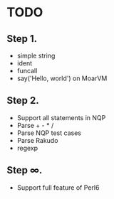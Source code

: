 TODO
====

## Step 1.

 * simple string
 * ident
 * funcall
 * say('Hello, world') on MoarVM

## Step 2.

 * Support all statements in NQP
  * Parse + - * /
 * Parse NQP test cases
 * Parse Rakudo
 * regexp

## Step ∞.

 * Support full feature of Perl6

